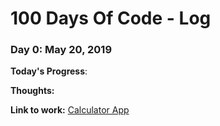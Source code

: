 # 100 Days Of Code - Log

### Day 0: May 20, 2019

**Today's Progress**: 

**Thoughts:** 

**Link to work:** [Calculator App](http://www.example.com)

